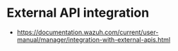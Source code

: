 # External API integration
- https://documentation.wazuh.com/current/user-manual/manager/integration-with-external-apis.html
